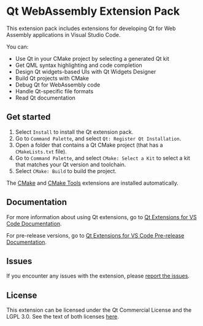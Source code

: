 # Qt WebAssembly Extension Pack

This extension pack includes extensions for developing Qt for Web Assembly
applications in Visual Studio Code.

You can:

- Use Qt in your CMake project by selecting a generated Qt kit
- Get QML syntax highlighting and code completion
- Design Qt widgets-based UIs with Qt Widgets Designer
- Build Qt projects with CMake
- Debug Qt for WebAssembly code
- Handle Qt-specific file formats
- Read Qt documentation

## Get started

1. Select `Install` to install the Qt extension pack.
1. Go to `Command Palette`, and select `Qt: Register Qt Installation`.
1. Open a folder that contains a Qt CMake project (that has a `CMakeLists.txt`
   file).
1. Go to `Command Palette`, and select `CMake: Select a Kit` to select a kit that
   matches your Qt version and toolchain.
1. Select `CMake: Build` to build the project.

The [CMake](https://github.com/twxs/vs.language.cmake) and
[CMake Tools](https://github.com/microsoft/vscode-cmake-tools)
extensions are installed automatically.

## Documentation

For more information about using Qt extensions, go to
[Qt Extensions for VS Code Documentation](https://doc.qt.io/vscodeext/index.html).

For pre-release versions, go to
[Qt Extensions for VS Code Pre-release Documentation](https://doc-snapshots.qt.io/vscodeext-dev/).

## Issues

If you encounter any issues with the extension, please [report the
issues](https://bugreports.qt.io/projects/VSCODEEXT).

## License

This extension can be licensed under the Qt Commercial License and the
LGPL 3.0. See the text of both licenses [here](LICENSE).
